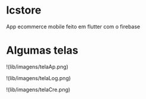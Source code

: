 # lcstore

App ecommerce mobile feito em flutter com o firebase

# Algumas telas

!(lib/imagens/telaAp.png)

!(lib/imagens/telaLog.png)

!(lib/imagens/telaCre.png)


